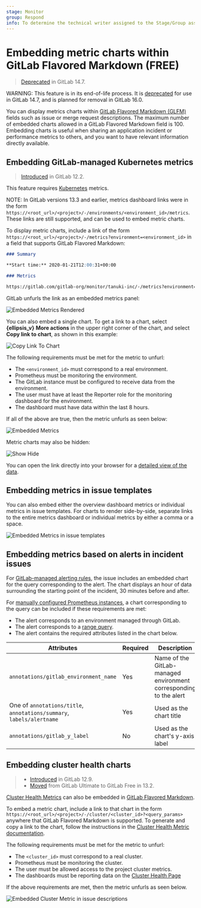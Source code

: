 ```yaml
---
stage: Monitor
group: Respond
info: To determine the technical writer assigned to the Stage/Group associated with this page, see https://about.gitlab.com/handbook/engineering/ux/technical-writing/#assignments
---
```


# Embedding metric charts within GitLab Flavored Markdown **(FREE)**

> [Deprecated](https://gitlab.com/gitlab-org/gitlab/-/issues/346541) in GitLab 14.7.

WARNING:
This feature is in its end-of-life process. It is [deprecated](https://gitlab.com/gitlab-org/gitlab/-/issues/346541)
for use in GitLab 14.7, and is planned for removal in GitLab 16.0.

You can display metrics charts within
[GitLab Flavored Markdown (GLFM)](../../user/markdown.md)
fields such as issue or merge request descriptions. The maximum number of embedded
charts allowed in a GitLab Flavored Markdown field is 100.
Embedding charts is useful when sharing an application incident or performance
metrics to others, and you want to have relevant information directly available.

## Embedding GitLab-managed Kubernetes metrics

> [Introduced](https://gitlab.com/gitlab-org/gitlab-foss/-/merge_requests/29691) in GitLab 12.2.

This feature requires [Kubernetes](../../user/project/integrations/prometheus_library/kubernetes.md) metrics.

NOTE:
In GitLab versions 13.3 and earlier, metrics dashboard links were in the form
`https://<root_url>/<project>/-/environments/<environment_id>/metrics`. These links
are still supported, and can be used to embed metric charts.

To display metric charts, include a link of the form
`https://<root_url>/<project>/-/metrics?environment=<environment_id>` in a field
that supports GitLab Flavored Markdown:

```markdown
### Summary

**Start time:** 2020-01-21T12:00:31+00:00

### Metrics

https://gitlab.com/gitlab-org/monitor/tanuki-inc/-/metrics?environment=1118134
```

GitLab unfurls the link as an embedded metrics panel:

![Embedded Metrics Rendered](img/embedded_metrics_rendered_v13_4.png)

You can also embed a single chart. To get a link to a chart, select
**{ellipsis_v}** **More actions** in the upper right corner of the chart,
and select **Copy link to chart**, as shown in this example:

![Copy Link To Chart](img/copy_link_to_chart_v12_10.png)

The following requirements must be met for the metric to unfurl:

- The `<environment_id>` must correspond to a real environment.
- Prometheus must be monitoring the environment.
- The GitLab instance must be configured to receive data from the environment.
- The user must have at least the Reporter role for the monitoring dashboard for the environment.
- The dashboard must have data within the last 8 hours.

 If all of the above are true, then the metric unfurls as seen below:

![Embedded Metrics](img/view_embedded_metrics_v12_10.png)

Metric charts may also be hidden:

![Show Hide](img/hide_embedded_metrics_v12_10.png)

You can open the link directly into your browser for a
[detailed view of the data](dashboards/index.md#chart-context-menu).

## Embedding metrics in issue templates

You can also embed either the overview dashboard metrics or individual metrics in
issue templates. For charts to render side-by-side, separate links to the entire metrics
dashboard or individual metrics by either a comma or a space.

![Embedded Metrics in issue templates](img/embed_metrics_issue_template.png)

## Embedding metrics based on alerts in incident issues

For [GitLab-managed alerting rules](alerts.md), the issue includes an embedded
chart for the query corresponding to the alert. The chart displays an hour of data
surrounding the starting point of the incident, 30 minutes before and after.

For [manually configured Prometheus instances](../../user/project/integrations/prometheus.md#manual-configuration-of-prometheus),
a chart corresponding to the query can be included if these requirements are met:

- The alert corresponds to an environment managed through GitLab.
- The alert corresponds to a [range query](https://prometheus.io/docs/prometheus/latest/querying/api/#range-queries).
- The alert contains the required attributes listed in the chart below.

| Attributes | Required | Description |
| ---------- | -------- | ----------- |
| `annotations/gitlab_environment_name` | Yes | Name of the GitLab-managed environment corresponding to the alert |
| One of `annotations/title`, `annotations/summary`, `labels/alertname` | Yes | Used as the chart title |
| `annotations/gitlab_y_label` | No | Used as the chart's y-axis label |

## Embedding cluster health charts

> - [Introduced](https://gitlab.com/gitlab-org/gitlab/-/issues/40997) in GitLab 12.9.
> - [Moved](https://gitlab.com/gitlab-org/gitlab/-/issues/208224) from GitLab Ultimate to GitLab Free in 13.2.

[Cluster Health Metrics](../../user/infrastructure/clusters/manage/clusters_health.md)
can also be embedded in [GitLab Flavored Markdown](../../user/markdown.md).

To embed a metric chart, include a link to that chart in the form
`https://<root_url>/<project>/-/cluster/<cluster_id>?<query_params>` anywhere that
GitLab Flavored Markdown is supported. To generate and copy a link to the chart,
follow the instructions in the
[Cluster Health Metric documentation](../../user/infrastructure/clusters/manage/clusters_health.md).

The following requirements must be met for the metric to unfurl:

- The `<cluster_id>` must correspond to a real cluster.
- Prometheus must be monitoring the cluster.
- The user must be allowed access to the project cluster metrics.
- The dashboards must be reporting data on the
  [Cluster Health Page](../../user/infrastructure/clusters/manage/clusters_health.md)

 If the above requirements are met, then the metric unfurls as seen below.

![Embedded Cluster Metric in issue descriptions](img/prometheus_cluster_health_embed_v12_9.png)
